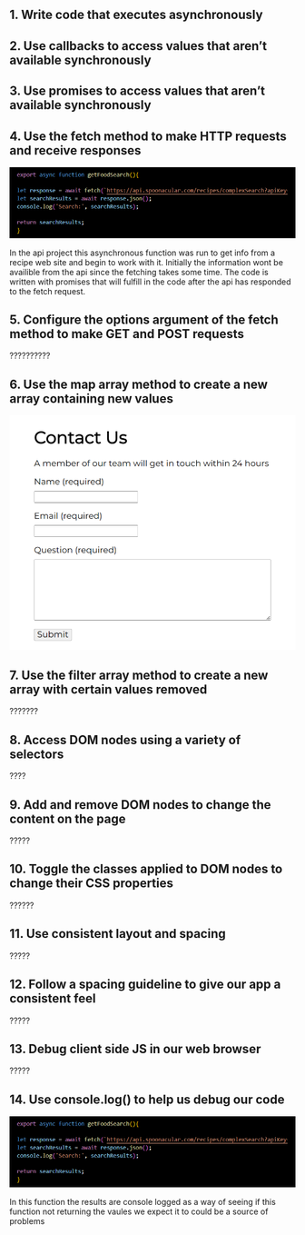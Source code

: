 ## 1. Write code that executes asynchronously
## 2. Use callbacks to access values that aren’t available synchronously
## 3. Use promises to access values that aren’t available synchronously
## 4. Use the fetch method to make HTTP requests and receive responses
![Screenshot of a async function containg a fetch request and a console.log to help find errors](/photos/aync-fetch.png)

In the api project this asynchronous function was run to get info from a recipe web site and begin to work with it. Initially the information wont be availible from the api since the fetching takes some time. The code is written with promises that will fulfill in the code after the api has responded to the fetch request.
## 5. Configure the options argument of the fetch method to make GET and POST requests
??????????
## 6. Use the map array method to create a new array containing new values
![Screenshot of a simple form on a web page](/photos/html-form.png)
## 7. Use the filter array method to create a new array with certain values removed
???????
## 8. Access DOM nodes using a variety of selectors
????
## 9. Add and remove DOM nodes to change the content on the page
?????
## 10. Toggle the classes applied to DOM nodes to change their CSS properties
??????
## 11. Use consistent layout and spacing
?????
## 12. Follow a spacing guideline to give our app a consistent feel
?????
## 13. Debug client side JS in our web browser
?????
## 14. Use console.log() to help us debug our code
![Screenshot of a async function containg a fetch request and a console.log to help find errors](/photos/aync-fetch.png)

In this function the results are console logged as a way of seeing if this function not returning the vaules we expect it to could be a source of problems
